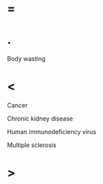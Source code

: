 # =

# .

Body wasting

# <

Cancer

Chronic kidney disease

Human immunodeficiency virus

Multiple sclerosis

# >
